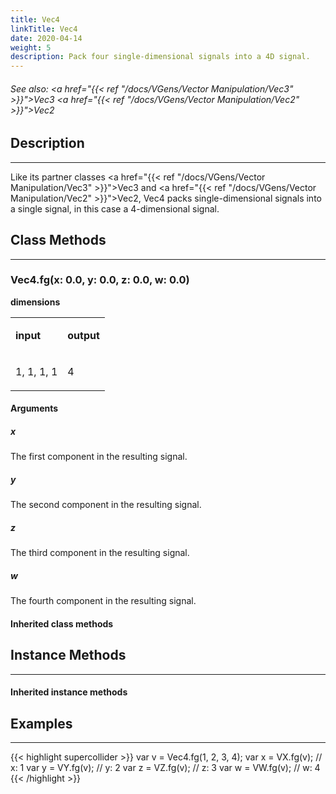 ```yaml
---
title: Vec4
linkTitle: Vec4
date: 2020-04-14
weight: 5
description: Pack four single-dimensional signals into a 4D signal.
---
```

<!-- generated file, please edit the original .schelp file(in the Scintillator repository) and then run schelpToMarkDown.scdscript to regenerate. -->
###### See also: <a href="{{< ref "/docs/VGens/Vector Manipulation/Vec3" >}}">Vec3</a> <a href="{{< ref "/docs/VGens/Vector Manipulation/Vec2" >}}">Vec2</a> 



## Description
---



Like its partner classes <a href="{{< ref "/docs/VGens/Vector Manipulation/Vec3" >}}">Vec3</a> and <a href="{{< ref "/docs/VGens/Vector Manipulation/Vec2" >}}">Vec2</a>, Vec4 packs single-dimensional signals into a single signal, in this case a 4-dimensional signal.



## Class Methods
---



### Vec4.fg(x: 0.0, y: 0.0, z: 0.0, w: 0.0)



<strong>dimensions</strong>


<table>
<tr><td>

<strong>input</strong>

</td><td>

<strong>output</strong>

</td></tr>
<tr><td>

1, 1, 1, 1

</td><td>

4

</td></tr>

</table>


#### Arguments

##### x



The first component in the resulting signal.



##### y



The second component in the resulting signal.



##### z



The third component in the resulting signal.



##### w



The fourth component in the resulting signal.





#### Inherited class methods



## Instance Methods
---



#### Inherited instance methods



## Examples
---



{{< highlight supercollider >}}
var v = Vec4.fg(1, 2, 3, 4);
var x = VX.fg(v); // x: 1
var y = VY.fg(v); // y: 2
var z = VZ.fg(v); // z: 3
var w = VW.fg(v); // w: 4
{{< /highlight >}}





